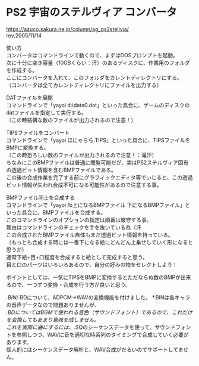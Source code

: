 # PS2 宇宙のステルヴィア コンバータ
https://azuco.sakura.ne.jp/column/ag_ps2stellvia/  
rev.2005/11/14  
  
使い方  
コンバータはコマンドラインで動くので、まずはDOSプロンプトを起動。  
次に十分に空き容量（10GBくらい：汗）のあるディスクに、作業用のフォルダを作成する。  
ここにコンバータを入れて、このフォルダをカレントディレクトリにする。  
（コンバータは全てカレントディレクトリにファイルを出力する）  
  
DATファイルを展開  
コマンドラインで「yayoi d:\data0.dat」といった具合に、ゲームのディスクのdatファイルを指定して実行する。  
（この時結構な数のファイルが出力されるので注意！）  
  
TIPSファイルをコンバート  
コマンドラインで「yayoi ほにゃらら.TIPS」といった具合に、TIPSファイルをBMPに変換する。  
（この時恐ろしい数のファイルが出力されるので注意！：滝汗）  
ちなみにこのBMPファイルは普通に閲覧可能だが、実はPS2ステルヴィア固有の透過ビット情報を含むBMPファイルである。  
この後の合成作業を完了する前にグラフィックエディタ等でいじると、この透過ビット情報が失われ合成不可になる可能性があるので注意する事。  
  
BMPファイル同士を合成する  
コマンドラインで「yayoi /b上になるBMPファイル 下になるBMPファイル」といった具合に、BMPファイルを合成する。  
このコマンドラインのオプションの指定は順番は厳守する事。  
理由はコマンドラインのチェックを手を抜いている為（汗  
この合成されたBMPファイル自体もまだ透過ビット情報を持っている。  
（もっとも合成する時には一番下になる絵にどんどん上乗せしていく形になると思うが）  
通常下絵+目+口程度を合成すると絵として完成すると思う。  
目と口のパーツはいろいろあるので、自分の好みの物をセレクトしよう！  
  
ポイントとしては、一気にTIPSをBMPに変換するとただならぬ数のBMPが出来るので、一つずつ変換・合成を行う方が良いと思う。  

*.BIN/*.BDについて、ADPCM->WAVの変換機能を付けました。
*.BINは各キャラの音声データなので問題ありませんが、  
*.BDについてはBGMで使われる音色（サウンドフォント）であるので、これだけを変換してもあまり意味を成しません。  
これを実際に曲にするには、*.SQのシーケンスデータを使って、サウンドフォントを参照しつつ、WAVに音を適切な時系列のタイミングで合成していく必要があります。  
個人的にはシーケンスデータ解析と、WAV合成がだるいのでサポートしてません。  
